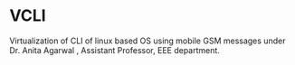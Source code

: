 VCLI
====

Virtualization of CLI of linux based OS using mobile GSM messages under Dr. Anita Agarwal , Assistant Professor, EEE department. 
